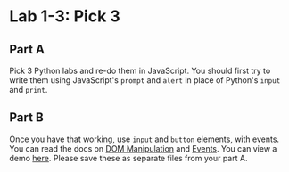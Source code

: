 # Lab 1-3: Pick 3

## Part A

Pick 3 Python labs and re-do them in JavaScript. You should first try to write them using JavaScript's `prompt` and `alert` in place of Python's `input` and `print`.

## Part B

Once you have that working, use `input` and `button` elements, with events. You can read the docs on [DOM Manipulation](../docs/11%20-%20DOM%20Manipulation.md) and [Events](../docs/12%20-%20Events.md). You can view a demo [here](https://codepen.io/flux2341/pen/rJpBXe?editors=1010). Please save these as separate files from your part A.





